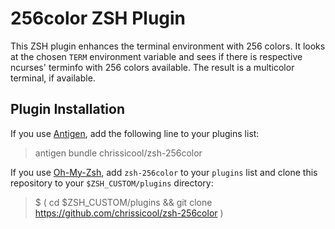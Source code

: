 256color ZSH Plugin
===================

This ZSH plugin enhances the terminal environment with 256 colors. It looks at
the chosen `TERM` environment variable and sees if there is respective ncurses'
terminfo with 256 colors available. The result is a multicolor terminal, if
available.

Plugin Installation
-------------------

If you use [Antigen](http://antigen.sharats.me/ "Antigen plugin manager for ZSH"),
add the following line to your plugins list:

> antigen bundle chrissicool/zsh-256color

If you use [Oh-My-Zsh](https://github.com/robbyrussell/oh-my-zsh "OMZ manager for ZSH"),
add `zsh-256color` to your `plugins` list and clone this repository to your
`$ZSH_CUSTOM/plugins` directory:

> $ ( cd $ZSH_CUSTOM/plugins && git clone https://github.com/chrissicool/zsh-256color )
